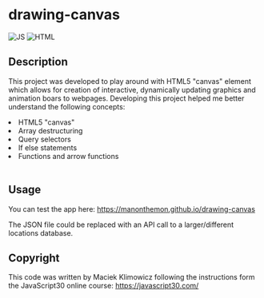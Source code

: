# drawing-canvas

![JS](https://img.shields.io/badge/JavaScript-323330?style=for-the-badge&logo=javascript&logoColor=F7DF1E) ![HTML](https://img.shields.io/badge/HTML5-E34F26?style=for-the-badge&logo=html5&logoColor=white) 


## Description

This project was developed to play around with HTML5 "canvas" element which allows for creation of interactive, dynamically updating graphics and animation boars to webpages. Developing this project helped me better understand the following concepts:

<li>HTML5 "canvas"</li>
<li>Array destructuring</li>
<li>Query selectors</li>
<li>If else statements</li>
<li>Functions and arrow functions </li><br>

## Usage

You can test the app here: https://manonthemon.github.io/drawing-canvas

The JSON file could be replaced with an API call to a larger/different locations database.
## Copyright

This code was written by Maciek Klimowicz following the instructions form the JavaScript30 online course: https://javascript30.com/